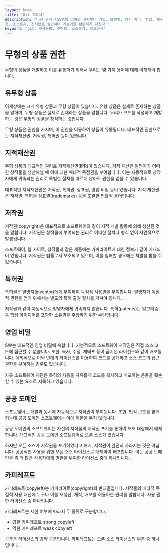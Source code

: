 ```yaml
---
layout: home
title: "Git 교과서"
description: "버전 관리 시스템의 이해와 설치부터 커밋, 브랜치, 임시 처리, 병합, 복귀, 서브모듈, 태그까지
깃, 소스트리, 깃허브로 실습하며 기본기를 탄탄하게 다진다!"
keyword: "git, 깃사용법, 깃허브, 소스트리, 깃교과서"
---
```

# 무형의 상품 권한
무형의 상품을 개발하고 이를 유통하기 위해서 우리는 몇 가지 용어에 대해 이해해야 합니다.

## 유무형 상품
이세상에는 크게 유형 상품과 무형 상품이 있습니다. 유형 상품은 실제로 존재하는 상품을 말하며, 무형 상품은 실제로 존재하는 상품을 말합니다. 우리가 코드를 작성하고 개발하는 것은 무형의 상품을 창작하는 것입니다.

무형 상품은 권한을 가지며, 이 권한을 이용하여 상품이 유통됩니다. 대표적인 권한으로는 지적재산권, 저작권, 특허권 등이 있습니다.

## 지적재산권
무형 상품의 대표적인 권리로 지적재산권(IPR)이 있습니다. 지적 재산은 발명자가 어떠한 창작물을 생산해낼 때 이에 대한 배타적 독점권을 부여합니다. 이는 자동적으로 창작자에게 귀속되는 권리로 특별한 절차를 따르지 않아도 권한을 얻을 수 있습니다.

대표적인 지적재산권은 저작권, 특허권, 상표권, 영업 비밀 등이 있습니다. 지적 재산권은 저작권, 특허권 상표권(trademarks) 등을 포괄한 법률적 용어입니다.

## 저작권
저작권(copyright)은 대표적으로 소프트웨어와 같이 지적 개발 활동에 의해 생산된 것을 말합니다. 저작권은 창작물에 부여되는 권리로 어떠한 절차나 형식 없이 자연적으로 발생됩니다.

소프트웨어, 웹 사이트, 창작물과 같은 제품에는 카피라이트에 대한 정보가 같이 기재되어 있습니다. 저작권은 법률로서 보호되고 있으며, 이를 침해할 경우에는 처벌을 받을 수 있습니다.

## 특허권
특허권은 발명자(inventor)에게 부여하여 독점적 사용권을 부여합니다. 발명자가 독점적 권한을 얻기 위해서는 별도의 특허 출원 절차를 거쳐야 합니다.

저작권과 같이 자동적으로 발명자에게 귀속되지 않습니다. 특허(patents)는 알고리즘 등 핵심 아이디어를 포함한 소유권을 주장하기 위한 수단입니다. 

## 영업 비밀
SW는 대표적인 영업 비밀에 속합니다. 기본적으로 소프트웨어 저작권은 직접 소스 코드에 접근할 수 없습니다. 또한, 복사, 수정, 재배포 등이 금지된 라이선스와 같이 배포됩니다. 예외적으로 이와 반대의 라이선스를 이용하여 코드를 공개하고 소스 코드의 접근 권한을 부여하는 경우도 있습니다. 

자유 소프트웨어 재단은 특허의 사용을 자유롭게 코드를 복사하고 배포하는 운동을 훼손할 수 있는 요소로 지목하고 있습니다.

## 공공 도메인
소프트웨어는 개발과 동시에 자동적으로 저작권이 부여됩니다. 또한, 법적 보호를 받게 되는데 공공 도메인 소프트웨어는 이에 제한을 두지 않습니다.

공공 도메인의 소프트웨어는 자신의 저작물의 저작권 포기를 통하여 보호 대상에서 배제합니다. 대표적인 공공 도메인 소프트웨어로 오픈 소스가 있습니다.

하지만 오픈 소스가 저작권을 포기하였다고 해서, 저작권이 완전히 사라지는 것은 아닙니다. 공공적인 사용을 위한 오픈 소스 라이선스로 대체하여 배포합니다. 이는 공공 도메인을 좀 더 많은 사용자에게 권한을 부여한 라이선스 중에 하나입니다.

## 카피레프트
카피레프트(copyleft)는 카피라이트(copyright)의 반대말입니다. 저작물의 배타적 독점적 사용 대신에 누구나 이를 재생산, 개작, 배포를 허용하는 권리를 말합니다. 사용 권한 라이선스 중 하나입니다.

카피레프트는 제한 여부에 따라서 두 종류로 구분합니다.
* 강한 카피레프트 strong copyleft
* 약한 카피레프트 weak copyleft

구분은 라이선스의 강약 구분입니다. 카피레프트는 오픈 소스 라이선스의 부분 중 하나입니다.